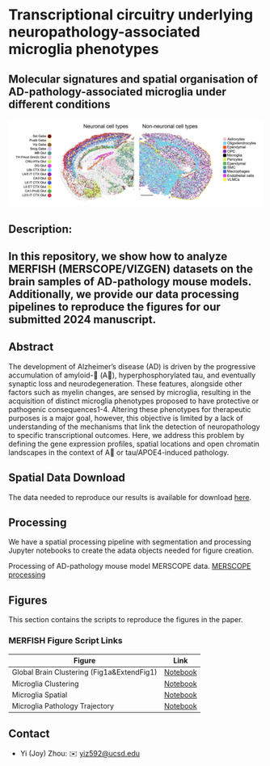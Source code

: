# Transcriptional circuitry underlying neuropathology-associated microglia phenotypes 
## Molecular signatures and spatial organisation of AD-pathology-associated microglia under different conditions
![Spatial Logo](images/logo_1-01.png)
## Description:
## In this repository, we show how to analyze MERFISH (MERSCOPE/VIZGEN) datasets on  the brain samples of AD-pathology mouse models. Additionally, we provide our data processing pipelines to reproduce the figures for our submitted 2024 manuscript.

## Abstract
The development of Alzheimer’s disease (AD) is driven by the progressive accumulation of amyloid- (A), hyperphosphorylated tau, and eventually synaptic loss and neurodegeneration. These features, alongside other factors such as myelin changes, are sensed by microglia, resulting in the acquisition of distinct microglia phenotypes proposed to have protective or pathogenic consequences1-4. Altering these phenotypes for therapeutic purposes is a major goal, however, this objective is limited by a lack of understanding of the mechanisms that link the detection of neuropathology to specific transcriptional outcomes. Here, we address this problem by defining the gene expression profiles, spatial locations and open chromatin landscapes in the context of A or tau/APOE4-induced pathology.  

## Spatial Data Download

The data needed to reproduce our results is available for download [here](http://zenodo).

## Processing
We have a spatial processing pipeline with segmentation and processing Jupyter notebooks to create the adata objects needed for figure creation.

Processing of AD-pathology mouse model MERSCOPE data.
   [MERSCOPE processing](/processing_pipeline)

## Figures

This section contains the scripts to reproduce the figures in the paper.

### MERFISH Figure Script Links

| Figure | Link                                                  |
|--------|-------------------------------------------------------|
| Global Brain Clustering (Fig1a&ExtendFig1)     | [Notebook](/figure_scripts/Fig1a_ExtFig1.ipynb) |
| Microglia Clustering    | [Notebook](/figure_scripts/a.ipynb) |
| Microglia Spatial    | [Notebook](/figure_scripts/a.ipynb) |
| Microglia Pathology Trajectory    | [Notebook](/figure_scripts/a.ipynb) |

## Contact

- Yi (Joy) Zhou: :envelope: yiz592@ucsd.edu
